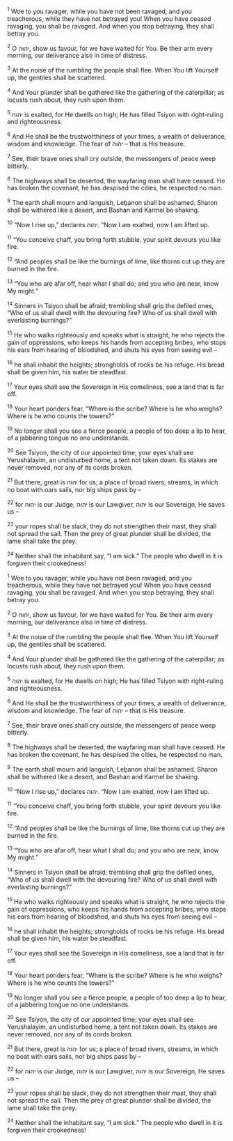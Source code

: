 <sup>1</sup> Woe to you ravager, while you have not been ravaged, and you treacherous, while they have not betrayed you! When you have ceased ravaging, you shall be ravaged. And when you stop betraying, they shall betray you.

<sup>2</sup> O יהוה, show us favour, for we have waited for You. Be their arm every morning, our deliverance also in time of distress.

<sup>3</sup> At the noise of the rumbling the people shall flee. When You lift Yourself up, the gentiles shall be scattered.

<sup>4</sup> And Your plunder shall be gathered like the gathering of the caterpillar; as locusts rush about, they rush upon them.

<sup>5</sup> יהוה is exalted, for He dwells on high; He has filled Tsiyon with right-ruling and righteousness.

<sup>6</sup> And He shall be the trustworthiness of your times, a wealth of deliverance, wisdom and knowledge. The fear of יהוה – that is His treasure.

<sup>7</sup> See, their brave ones shall cry outside, the messengers of peace weep bitterly.

<sup>8</sup> The highways shall be deserted, the wayfaring man shall have ceased. He has broken the covenant, he has despised the cities, he respected no man.

<sup>9</sup> The earth shall mourn and languish, Leḇanon shall be ashamed. Sharon shall be withered like a desert, and Bashan and Karmel be shaking.

<sup>10</sup> “Now I rise up,” declares יהוה. “Now I am exalted, now I am lifted up.

<sup>11</sup> “You conceive chaff, you bring forth stubble, your spirit devours you like fire.

<sup>12</sup> “And peoples shall be like the burnings of lime, like thorns cut up they are burned in the fire.

<sup>13</sup> “You who are afar off, hear what I shall do; and you who are near, know My might.”

<sup>14</sup> Sinners in Tsiyon shall be afraid; trembling shall grip the defiled ones, “Who of us shall dwell with the devouring fire? Who of us shall dwell with everlasting burnings?”

<sup>15</sup> He who walks righteously and speaks what is straight, he who rejects the gain of oppressions, who keeps his hands from accepting bribes, who stops his ears from hearing of bloodshed, and shuts his eyes from seeing evil –

<sup>16</sup> he shall inhabit the heights; strongholds of rocks be his refuge. His bread shall be given him, his water be steadfast.

<sup>17</sup> Your eyes shall see the Sovereign in His comeliness, see a land that is far off.

<sup>18</sup> Your heart ponders fear, “Where is the scribe? Where is he who weighs? Where is he who counts the towers?”

<sup>19</sup> No longer shall you see a fierce people, a people of too deep a lip to hear, of a jabbering tongue no one understands.

<sup>20</sup> See Tsiyon, the city of our appointed time; your eyes shall see Yerushalayim, an undisturbed home, a tent not taken down. Its stakes are never removed, nor any of its cords broken.

<sup>21</sup> But there, great is יהוה for us; a place of broad rivers, streams, in which no boat with oars sails, nor big ships pass by –

<sup>22</sup> for יהוה is our Judge, יהוה is our Lawgiver, יהוה is our Sovereign, He saves us –

<sup>23</sup> your ropes shall be slack, they do not strengthen their mast, they shall not spread the sail. Then the prey of great plunder shall be divided, the lame shall take the prey.

<sup>24</sup> Neither shall the inhabitant say, “I am sick.” The people who dwell in it is forgiven their crookedness!

<sup>1</sup> Woe to you ravager, while you have not been ravaged, and you treacherous, while they have not betrayed you! When you have ceased ravaging, you shall be ravaged. And when you stop betraying, they shall betray you.

<sup>2</sup> O יהוה, show us favour, for we have waited for You. Be their arm every morning, our deliverance also in time of distress.

<sup>3</sup> At the noise of the rumbling the people shall flee. When You lift Yourself up, the gentiles shall be scattered.

<sup>4</sup> And Your plunder shall be gathered like the gathering of the caterpillar; as locusts rush about, they rush upon them.

<sup>5</sup> יהוה is exalted, for He dwells on high; He has filled Tsiyon with right-ruling and righteousness.

<sup>6</sup> And He shall be the trustworthiness of your times, a wealth of deliverance, wisdom and knowledge. The fear of יהוה – that is His treasure.

<sup>7</sup> See, their brave ones shall cry outside, the messengers of peace weep bitterly.

<sup>8</sup> The highways shall be deserted, the wayfaring man shall have ceased. He has broken the covenant, he has despised the cities, he respected no man.

<sup>9</sup> The earth shall mourn and languish, Leḇanon shall be ashamed. Sharon shall be withered like a desert, and Bashan and Karmel be shaking.

<sup>10</sup> “Now I rise up,” declares יהוה. “Now I am exalted, now I am lifted up.

<sup>11</sup> “You conceive chaff, you bring forth stubble, your spirit devours you like fire.

<sup>12</sup> “And peoples shall be like the burnings of lime, like thorns cut up they are burned in the fire.

<sup>13</sup> “You who are afar off, hear what I shall do; and you who are near, know My might.”

<sup>14</sup> Sinners in Tsiyon shall be afraid; trembling shall grip the defiled ones, “Who of us shall dwell with the devouring fire? Who of us shall dwell with everlasting burnings?”

<sup>15</sup> He who walks righteously and speaks what is straight, he who rejects the gain of oppressions, who keeps his hands from accepting bribes, who stops his ears from hearing of bloodshed, and shuts his eyes from seeing evil –

<sup>16</sup> he shall inhabit the heights; strongholds of rocks be his refuge. His bread shall be given him, his water be steadfast.

<sup>17</sup> Your eyes shall see the Sovereign in His comeliness, see a land that is far off.

<sup>18</sup> Your heart ponders fear, “Where is the scribe? Where is he who weighs? Where is he who counts the towers?”

<sup>19</sup> No longer shall you see a fierce people, a people of too deep a lip to hear, of a jabbering tongue no one understands.

<sup>20</sup> See Tsiyon, the city of our appointed time; your eyes shall see Yerushalayim, an undisturbed home, a tent not taken down. Its stakes are never removed, nor any of its cords broken.

<sup>21</sup> But there, great is יהוה for us; a place of broad rivers, streams, in which no boat with oars sails, nor big ships pass by –

<sup>22</sup> for יהוה is our Judge, יהוה is our Lawgiver, יהוה is our Sovereign, He saves us –

<sup>23</sup> your ropes shall be slack, they do not strengthen their mast, they shall not spread the sail. Then the prey of great plunder shall be divided, the lame shall take the prey.

<sup>24</sup> Neither shall the inhabitant say, “I am sick.” The people who dwell in it is forgiven their crookedness!

